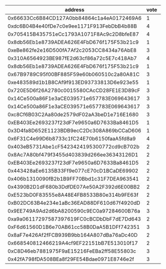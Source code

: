 address|vote|timestamp|signature
---|---|---|---
0x66633Cc6B84CD127A0bb84864c1a4eA0172469A6|1|1602600451|0x8622aff29a89cd23edfa14a521ce20dca88be948188dbcc3587ffc77a9135d58302ed7aa17551651eac504433e472ba5f9a79acd721a0eb15138987267897c051c
0xdc6B04B4e40fDe7c0e9ee1171F913FebDbB4b88B|4|1602600462|0xe1125bfd1513bfaaeae296eaac890d36420f4f06a3982409c096ce07dae411c35c6e722e29eb30e4c068848d6b2727540232bd1af81c60d53f31476cd3283c6e1c
0x705415B435751eCc1793A1071F8Ac9c2D8bfeE87|4|1602600626|0x1040e808393696f76c94ba3a2702d6c5d44dbf42baf6f494742f57e344ff58ed6f49ccfdc7a6c59f42ead68b7e3d3448cdcf8756b41ddd15eaf67e542fc534a21b
0x8db56Eb1e8739ADEA626E4FbD676f175F53b21c9|1|1602600767|0x1824e18ff6f25d23863e595f065a5692c835dd1b5d947ce6c19744a6f45e27787476f2604af52900faf0a92cdd6cca71cfb5af5a7deb9fa8c898575d8b78f1b51c
0xeBe862fe2e16D500fA7Af2c2053CC8434a76AbE8|3|1602600844|0x5ed6cc72205de7937ac4296fb26967639c4b4435982eeac1392bd7f90887cb7466b304179d325e10b6b26e0a0e4d6396736b0da7abba31962a5cbcc3e7fb264e1c
0x310A6564923BE987fE2d63cf86a72c5E7c418Ab7|4|1602600848|0xde28edcb98bce9ac8960c7ffa0ce7a6342acfb95941b0d293f5036f3e9bbade92d2eb81aee228ad5cbd460a15cfa3a664eb9655b43b62f0274487bfb8270ddfd1b
0x8db56Eb1e8739ADEA626E4FbD676f175F53b21c9|1|1602600972|0x3af3ef0942a54a3eea92b1b31f5ed31dd8210b2ed751b2d29f140ab3f565d18c1586354676f2545636f5f24da5ff08e0f62317766eb2480c10247cad5e1f47301b
0x67B9789C95f00BF885F59e60b060510c2a80A81C|3|1602600981|0x3d8355d115d14eadf2cc493db4ac5b59c189d10dd973ff5f585a7328c478d61c373d9bd3b21e53b3721ba975db5fcecf8e06c1571dab540eea1dc20d2e48db241c
0xe483589d1b1B8CAf9f913ED93733813D6e923e55|1|1602600994|0x2a7cc618cfd286f734ac677664bff911e2f27d3c7fb822b017855dd689d0a301490e38391bee6a3f551cf2d0f5e10087adc25ee11d340e9988641aa42986b8681c
0x720E5D6f26A2780c0015580CAcCD28FE1E3D89cF|3|1602601318|0xe1490e7f2f987cf5ba9e8d0f085be6f17eb133056cf7a6e7081c7a126a7b9e50066e5326755efc1076c02e79c724c3fda4943ff18ed26cd4f8b5766d03a1055d1b
0x14Ce500a86F1e3aCE039571e657783E069643617|3|1602603031|0xc03751073fbad911b315165a6cb598fcd6488cbdc9db49f909089967de41479e4b1230cceff32672409815edd7b9f6094b1c2ad5ec252d9389f69c8272d101a91c
0x14Ce500a86F1e3aCE039571e657783E069643617|3|1602603166|0x1aa8b69834c51a74ae949e4b616e4198d6c8aeb07a0ab06ba8701239211223b13ff39ece47875f0635aec5513197044a6de76b943f5779036d8f1357758235081b
0xc8Cf6B03C2Aa80de2579dF02aA3beD1e716E1680|3|1602604979|0x6aaddf1798ea64f3870344a7d47293e8c4269810f3277c91bb772ad7cd06b9d8433b401f4c781512d449938ce12bc70d6d8622b7df89cb61aa000562655514201c
0xEB403Ee2693237f23dF7e9650a6D7633Ba8461D5|1|1602605115|0x27e79e39fae132b0595717cdccffed5025b0b3d9d80eed03a404e849dbe57fee2f957e9b149205f77e464a7d1e5fdba5df5d6b77e590dc90655760158faae7301c
0x3D4fa8D652E1123BDB9ecC2Dc308A869bCCaD606|1|1602606325|0x4bcee8c888698312edae420717d2fbb3622d2daf1477fa38ce7e64308d2333b36c29b044d31b51ece19131edeb76c21878fc6cba8710db03a1dda381cf262d7e1c
0x6F31C4e99D6b8733c1fC24E70b6150faaA5fd8a9|4|1602609852|0x39b5275bdc141939a88410f394d66a4ef8dc08b43ffbd0a4846c12aea412fc8a53859ba2b751b69435aa1fcf3c105304297f6fdfd95e80225e4096ce6574c0621c
0x403eB5731Abe1cF5423424195300772cd9cB702b|2|1602617923|0x20743534641872e68ca830677de909779babcb2436a080bb6362ff4834a4aada36bec858a6fc36a111cdb8dd19cb7e3d110d8c13246dc78e7e4147ad70a355711b
0x8Ac7A80bf479f3455d403839d266ee36343126D1|2|1602618202|0x867363fd44bdd80ff3eb07f84928ca2bf587b5cffbf4b7c77e0aa544eee749c310878ce29930f0f0cbfcc34e7fee17275fce1368d81646cc609ebed8801553531b
0xEB403Ee2693237f23dF7e9650a6D7633Ba8461D5|2|1602618909|0x628a1f686e090d36d3c1dbd9aeb54570410b09ee6cd7f355f08534dc5917f4013d0b286c0503f9b9dc56e4b82fcf97f8b6eac90a25bf5a4cff56493f62c5f3811b
0x443428aEe6135B33Ff9e077cE70cD1BCaDE69902|2|1602620328|0x9450715b589e44a9a9f7910f59234ef8cfefdf8d07052485b348c8d9d261c97d7fca661720abc89288d638a1894fa0e64edd1a326f4cb524a961630f2803bd391b
0x406b1310090fB2b1B9FF70Bbd1c31F7DEA963541|2|1602627495|0xc51a5f647405b6e4e2c7a0fc4d36a120931e417a9db0f52dfcfd1b8b88af6e88194c06c52a2debc94d1687bb710c8cc210e49346e0b1777e2c536d328079afa21b
0x4390B2D1dF680b3DdfDE07Ae50A2F392d6E00BB2|2|1602641977|0x3e1522184ebdacfa700226b5d5aa338ca4a891bf26fe7982a3db9dc6c5b5d4a4297aeed3129d1b802ca598c025bd0e0af5fa469f09384daae44229798cacae461c
0xE523bD0F83555e8A48E4FB8533B80e314b9FE63f|2|1602642933|0xac9fb0903ff84137fff7346ad0ed3a966cd4038907ba582fbac8bb1fd4b9c0160a7628742cfc2ee4ea1d46e1306077fba86d318f84ac10ff2e9926c827facda61b
0xB02DC63B4e234e1aBc36EAD88DF610d67f4920dD|2|1602645202|0x23a5257c5a7d322860b827e46732ea46337eed2246301a3c7159357c85ec1206380f89cca49246b40c648449e64466ac576f911fb75c8f59f456d6fdd28df6981b
0x9EE749A9Ad2d6bA8200590c9EC0a97284600B76a|3|1602645418|0xa43a5980b92e9ffe138cecb5527f716769c0dbfffc30c58c6707ad80e1b2de1220313af07c193cc81ad31239b50a8fd61491937056c06384d3937e64dcec77471c
0xa9a06117297587397619FC0cBCDbDbF7dE7Dd643|2|1602646691|0xb2993bb00c090e53e7f35061644b2854bad7a6e38b9076bb4cb9845c6ad1adf404aaae2c2756ae3c2c3aabacc745b11fcda898c60dea2ba8d5667cda3bdf93381b
0xF6d61560D1B6e70AB61cc58B0DaA5B1DFf742351|3|1602662850|0x275f8ff3a5bbda229de67556379cc7a1e23588e4ce922cdc5b814370e55dd1d153a8f6997715ec8d7997d148b96c3a53ebe79e05cae47de97bba30cdde520f7c1c
0x8aF7e426Af2fFCB939B9bb164A807dBa76aDc40D|2|1602664469|0x94628445ca3f21c8b126ca9d7e06a37398c0bcad082351c421661db59b76c3546287e0445938cbf53f1515ba8d30edf638fa7853edbc1b1900edf1c7b14b84371b
0x668540812466219A4cf9EF22151bB7E513010f17|2|1602669984|0x4ddff9871f13d7884905ec8b7f1e81e694938ab0f9999caca539f0308cfb2cc62eb4b3b52e9e15b337d9b2ce3b1205655c9ab75a923f9b950d90bfb5875f92c51c
0xC8D46eb7881975F9aE15216FeEBa2ff58E55803c|3|1602672675|0x57c756e0bfc9644ec3104ac8a5e1004a6c9880e63e0f8bfab5ac877a0d2bc1870b6c1a36a28ac0d5ad0bc1ff466c554bc0a4ed704df90aaa529fa47852892fcb1b
0x42fA798fDA508BEa8f29FE54Bdae0971E8746e2f|3|1602673983|0xba254e06faa118e1083cbe2da6528532a5d92271bb29edf5e0f0b9eef39099793e03e1d94148d2647f68679818b93fbd4b0e09523ee1d124fe3ae5cc34806dc91c